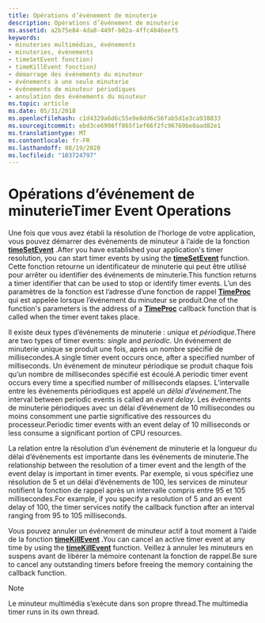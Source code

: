 ```yaml
---
title: Opérations d’événement de minuterie
description: Opérations d’événement de minuterie
ms.assetid: a2b75e84-4da8-449f-b02a-4ffc4846eef5
keywords:
- minuteries multimédias, événements
- minuteries, événements
- timeSetEvent fonction)
- timeKillEvent fonction)
- démarrage des événements du minuteur
- événements à une seule minuterie
- événements de minuteur périodiques
- annulation des événements du minuteur
ms.topic: article
ms.date: 05/31/2018
ms.openlocfilehash: c1d4329a6d6c55e9e8dd6c56fab5d1e3ca938833
ms.sourcegitcommit: ebd3ce6908ff865f1ef66f2fc96769be0aad82e1
ms.translationtype: MT
ms.contentlocale: fr-FR
ms.lasthandoff: 08/19/2020
ms.locfileid: "103724797"
---
```

# <a name="timer-event-operations"></a><span data-ttu-id="e45e6-111">Opérations d’événement de minuterie</span><span class="sxs-lookup"><span data-stu-id="e45e6-111">Timer Event Operations</span></span>

<span data-ttu-id="e45e6-112">Une fois que vous avez établi la résolution de l’horloge de votre application, vous pouvez démarrer des événements de minuteur à l’aide de la fonction [**timeSetEvent**](/previous-versions//dd757634(v=vs.85)) .</span><span class="sxs-lookup"><span data-stu-id="e45e6-112">After you have established your application's timer resolution, you can start timer events by using the [**timeSetEvent**](/previous-versions//dd757634(v=vs.85)) function.</span></span> <span data-ttu-id="e45e6-113">Cette fonction retourne un identificateur de minuterie qui peut être utilisé pour arrêter ou identifier des événements de minuterie.</span><span class="sxs-lookup"><span data-stu-id="e45e6-113">This function returns a timer identifier that can be used to stop or identify timer events.</span></span> <span data-ttu-id="e45e6-114">L’un des paramètres de la fonction est l’adresse d’une fonction de rappel [**TimeProc**](/previous-versions//dd757631(v=vs.85)) qui est appelée lorsque l’événement du minuteur se produit.</span><span class="sxs-lookup"><span data-stu-id="e45e6-114">One of the function's parameters is the address of a [**TimeProc**](/previous-versions//dd757631(v=vs.85)) callback function that is called when the timer event takes place.</span></span>

<span data-ttu-id="e45e6-115">Il existe deux types d’événements de minuterie : *unique* et *périodique*.</span><span class="sxs-lookup"><span data-stu-id="e45e6-115">There are two types of timer events: *single* and *periodic*.</span></span> <span data-ttu-id="e45e6-116">Un événement de minuterie unique se produit une fois, après un nombre spécifié de millisecondes.</span><span class="sxs-lookup"><span data-stu-id="e45e6-116">A single timer event occurs once, after a specified number of milliseconds.</span></span> <span data-ttu-id="e45e6-117">Un événement de minuteur périodique se produit chaque fois qu’un nombre de millisecondes spécifié est écoulé.</span><span class="sxs-lookup"><span data-stu-id="e45e6-117">A periodic timer event occurs every time a specified number of milliseconds elapses.</span></span> <span data-ttu-id="e45e6-118">L’intervalle entre les événements périodiques est appelé un *délai d’événement*.</span><span class="sxs-lookup"><span data-stu-id="e45e6-118">The interval between periodic events is called an *event delay*.</span></span> <span data-ttu-id="e45e6-119">Les événements de minuterie périodiques avec un délai d’événement de 10 millisecondes ou moins consomment une partie significative des ressources du processeur.</span><span class="sxs-lookup"><span data-stu-id="e45e6-119">Periodic timer events with an event delay of 10 milliseconds or less consume a significant portion of CPU resources.</span></span>

<span data-ttu-id="e45e6-120">La relation entre la résolution d’un événement de minuterie et la longueur du délai d’événements est importante dans les événements de minuterie.</span><span class="sxs-lookup"><span data-stu-id="e45e6-120">The relationship between the resolution of a timer event and the length of the event delay is important in timer events.</span></span> <span data-ttu-id="e45e6-121">Par exemple, si vous spécifiez une résolution de 5 et un délai d’événements de 100, les services de minuteur notifient la fonction de rappel après un intervalle compris entre 95 et 105 millisecondes.</span><span class="sxs-lookup"><span data-stu-id="e45e6-121">For example, if you specify a resolution of 5 and an event delay of 100, the timer services notify the callback function after an interval ranging from 95 to 105 milliseconds.</span></span>

<span data-ttu-id="e45e6-122">Vous pouvez annuler un événement de minuteur actif à tout moment à l’aide de la fonction [**timeKillEvent**](/previous-versions//dd757630(v=vs.85)) .</span><span class="sxs-lookup"><span data-stu-id="e45e6-122">You can cancel an active timer event at any time by using the [**timeKillEvent**](/previous-versions//dd757630(v=vs.85)) function.</span></span> <span data-ttu-id="e45e6-123">Veillez à annuler les minuteurs en suspens avant de libérer la mémoire contenant la fonction de rappel.</span><span class="sxs-lookup"><span data-stu-id="e45e6-123">Be sure to cancel any outstanding timers before freeing the memory containing the callback function.</span></span>

> [!Note]  
> <span data-ttu-id="e45e6-124">Le minuteur multimédia s’exécute dans son propre thread.</span><span class="sxs-lookup"><span data-stu-id="e45e6-124">The multimedia timer runs in its own thread.</span></span>

 

 

 